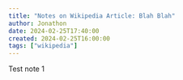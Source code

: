 ```yaml
---
title: "Notes on Wikipedia Article: Blah Blah"
author: Jonathon
date: 2024-02-25T17:40:00
created: 2024-02-25T16:00:00
tags: ["wikipedia"]
---
```


Test note 1